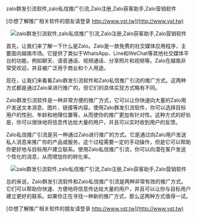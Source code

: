 zalo群发引流软件,zalo私信推广引流,Zalo注册,Zalo获客助手,Zalo营销软件

[😍想了解推广相关软件的朋友请登录 http://www.vst.tw](http://www.vst.tw)

 <center><img src="https://vst.tw/MP4/tuiguang/png/4.png" alt="zalo群发引流软件,zalo私信推广引流,Zalo注册,Zalo获客助手,Zalo营销软件"></center>

首先，让我们来了解一下什么是Zalo。Zalo是一款免费的社交媒体应用程序，主要面向越南市场。它提供了类似于WhatsApp、Line和WeChat等其他社交媒体平台的功能，例如聊天、语音通话、视频通话、分享照片和视频等。Zalo在越南非常受欢迎，并且被广泛用于商业和个人用途。

现在，让我们来看看Zalo群发引流软件和Zalo私信推广引流的推广方式。这两种方式都是通过Zalo来进行推广的，但它们的具体实现方式略有不同。

Zalo群发引流软件是一种非常方便的推广方式，它可以让你快速向大量的Zalo用户发送文本消息、图片、链接等内容。使用Zalo群发引流软件，你可以选择目标用户的性别、年龄和地理位置等，从而使你的推广更加有针对性。这种方式的好处是，你可以很快地将信息传达给大量的用户，并且可以实时收到用户的反馈。

Zalo私信推广引流是另一种通过Zalo进行推广的方式。它是通过向Zalo用户发送私人消息来推广你的产品或服务。这个过程需要一定的手动操作，但是它可以帮助你更好地与目标用户建立联系。使用Zalo私信推广引流，你可以向潜在客户发送个性化的消息，从而增加你的转化率。

 <center><img src="https://vst.tw/MP4/tuiguang/png/7.png" alt="zalo群发引流软件,zalo私信推广引流,Zalo注册,Zalo获客助手,Zalo营销软件"></center>

总的来说，Zalo群发引流软件和Zalo私信推广引流是两种非常有效的推广方式。它们可以帮助你快速、方便地将信息传达给大量的用户，并且可以让你与目标用户建立更好的联系。如果你正在寻找一种新的推广方式，那么这两种方式值得一试。

[😍想了解推广相关软件的朋友请登录 http://www.vst.tw](http://www.vst.tw)



